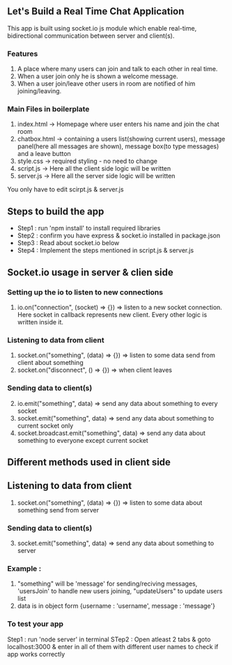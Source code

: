 ## Let's Build a Real Time Chat Application

This app is built using socket.io js module which enable real-time, bidirectional communication between server and client(s).

### Features 

1. A place where many users can join and talk to each other in real time. 
2. When a user join only he is shown a welcome message.
3. When a user join/leave other users in room are notified of him joining/leaving.

### Main Files in boilerplate 

1. index.html -> Homepage where user enters his name and join the chat room
2. chatbox.html -> containing a users list(showing current users), message panel(here all messages are shown), message box(to type messages) and a leave button
3. style.css -> required styling - no need to change
4. script.js -> Here all the client side logic will be written
5. server.js -> Here all the server side logic will be written

You only have to edit scirpt.js & server.js

## Steps to build the app

* Step1 : run 'npm install' to install required libraries
* Step2 : confirm you have express & socket.io installed in package.json
* Step3 : Read about socket.io below
* Step4 : Implement the steps mentioned in script.js & server.js


## Socket.io usage in server & clien side

### Setting up the io to listen to new connections
1. io.on("connection", (socket) => {})      => listen to a new socket connection. Here socket in callback represents new client. Every other logic is written inside it.

### Listening to data from client

1. socket.on("something", (data) => {})     => listen to some data send from client about something
2. socket.on("disconnect", () => {})        => when client leaves

### Sending data to client(s)
2. io.emit("something", data)               => send any data about something to every socket 
3. socket.emit("something", data)           => send any data about something to current socket only 
4. socket.broadcast.emit("something", data) => send any data about something to everyone except current socket 

## Different methods used in client side

## Listening to data from client
1. socket.on("something", (data) => {})     => listen to some data about something send from server

### Sending data to client(s)
3. socket.emit("something", data)           => send any data about something to server 

### Example : 
1. "something" will be 'message' for sending/reciving messages, 'usersJoin' to handle new users joining, "updateUsers" to update users list
2. data is in object form {username : 'username', message : 'message'}

### To test your app

Step1 : run 'node server' in terminal
STep2 : Open atleast 2 tabs & goto localhost:3000 & enter in all of them with different user names to check if app works correctly